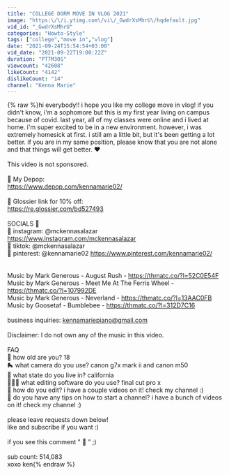 ```yaml
---
title: "COLLEGE DORM MOVE IN VLOG 2021"
image: "https:\/\/i.ytimg.com\/vi\/_GwdrXsMhrU\/hqdefault.jpg"
vid_id: "_GwdrXsMhrU"
categories: "Howto-Style"
tags: ["college","move in","vlog"]
date: "2021-09-24T15:54:54+03:00"
vid_date: "2021-09-22T19:00:22Z"
duration: "PT7M30S"
viewcount: "42608"
likeCount: "4142"
dislikeCount: "14"
channel: "Kenna Marie"
---
```

{% raw %}hi everybody!! i hope you like my college move in vlog! if you didn't know, i'm a sophomore but this is my first year living on campus because of covid. last year, all of my classes were online and i lived at home. i'm super excited to be in a new environment. however, i was extremely homesick at first. i still am a little bit, but it's been getting a lot better. if you are in my same position, please know that you are not alone and that things will get better. ♥️<br /><br />This video is not sponsored. <br /><br />👗 My Depop:<br /><a rel="nofollow" target="blank" href="https://www.depop.com/kennamarie02/">https://www.depop.com/kennamarie02/</a><br /><br />💄 Glossier link for 10% off:<br /><a rel="nofollow" target="blank" href="https://re.glossier.com/bd527493">https://re.glossier.com/bd527493</a><br /><br />SOCIALS 📸<br />🌷 instagram: @mckennasalazar <a rel="nofollow" target="blank" href="https://www.instagram.com/mckennasalazar">https://www.instagram.com/mckennasalazar</a><br />🍰 tiktok: @mckennasalazar<br />🏹 pinterest: @kennamarie02 <a rel="nofollow" target="blank" href="https://www.pinterest.com/kennamarie02/">https://www.pinterest.com/kennamarie02/</a><br /><br /><br />Music by Mark Generous - August Rush - <a rel="nofollow" target="blank" href="https://thmatc.co/?l=52C0E54F">https://thmatc.co/?l=52C0E54F</a><br />Music by Mark Generous - Meet Me At The Ferris Wheel - <a rel="nofollow" target="blank" href="https://thmatc.co/?l=107992DE">https://thmatc.co/?l=107992DE</a><br />Music by Mark Generous - Neverland - <a rel="nofollow" target="blank" href="https://thmatc.co/?l=13AAC0FB">https://thmatc.co/?l=13AAC0FB</a><br />Music by Goosetaf - Bumblebee - <a rel="nofollow" target="blank" href="https://thmatc.co/?l=312D7C16">https://thmatc.co/?l=312D7C16</a><br /><br />business inquiries: kennamariepiano@gmail.com<br /><br />Disclaimer: I do not own any of the music in this video.<br /><br />FAQ<br />🍵 how old are you? 18<br />🛼 what camera do you use? canon g7x mark ii and canon m50<br />🌱 what state do you live in? california<br />🧘🏻‍♀️ what editing software do you use? final cut pro x<br />💌 how do you edit? i have a couple videos on it! check my channel :)<br />🍭 do you have any tips on how to start a channel? i have a bunch of videos on it! check my channel :)<br /><br />please leave requests down below!<br />like and subscribe if you want :)<br /><br />if you see this comment &quot; 💌 ” ;)<br /><br />sub count: 514,083<br />xoxo ken{% endraw %}
